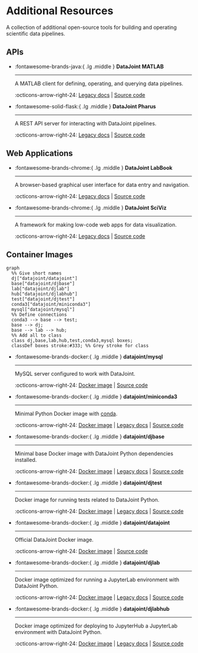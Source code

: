# Additional Resources

A collection of additional open-source tools for building and operating scientific data pipelines.

## APIs

<div class="grid cards" markdown>

-   :fontawesome-brands-java:{ .lg .middle } **DataJoint MATLAB**

    ---

    A MATLAB client for defining, operating, and querying data pipelines.

    :octicons-arrow-right-24: [Legacy docs](https://docs.datajoint.org/matlab/) | [Source code](https://github.com/datajoint/datajoint-matlab)

-   :fontawesome-solid-flask:{ .lg .middle } **DataJoint Pharus**

    ---

    A REST API server for interacting with DataJoint pipelines.

    :octicons-arrow-right-24: [Legacy docs](https://datajoint.com/docs/core/pharus) | [Source code](https://github.com/datajoint/pharus/)
 
</div>

## Web Applications

<div class="grid cards" markdown>

-   :fontawesome-brands-chrome:{ .lg .middle } **DataJoint LabBook**

    ---

    A browser-based graphical user interface for data entry and navigation. 

    :octicons-arrow-right-24: [Legacy docs](https://datajoint.com/docs/core/datajoint-labbook/) | [Source code](https://github.com/datajoint/datajoint-labbook/)

-   :fontawesome-brands-chrome:{ .lg .middle } **DataJoint SciViz**

    ---

    A framework for making low-code web apps for data visualization.

    :octicons-arrow-right-24: [Legacy docs](https://datajoint.com/docs/core/sci-viz/) | [Source code](https://github.com/datajoint/sci-viz)

</div>

## Container Images

``` mermaid
graph
  %% Give short names
  dj["datajoint/datajoint"]
  base["datajoint/djbase"]
  lab["datajoint/djlab"]
  hub["datajoint/djlabhub"]
  test["datajoint/djtest"]
  conda3["datajoint/miniconda3"]
  mysql["datajoint/mysql"]
  %% Define connections
  conda3 --> base --> test;
  base --> dj;
  base --> lab --> hub;
  %% Add all to class
  class dj,base,lab,hub,test,conda3,mysql boxes;
  classDef boxes stroke:#333; %% Grey stroke for class
```
<div class="grid cards" markdown>

-   :fontawesome-brands-docker:{ .lg .middle } **datajoint/mysql**

    ---
    MySQL server configured to work with DataJoint.

    :octicons-arrow-right-24: [Docker 
    image](https://hub.docker.com/r/datajoint/mysql) | 
    [Source code](https://github.com/datajoint/mysql-docker)

-   :fontawesome-brands-docker:{ .lg .middle } **datajoint/miniconda3**

    ---

    Minimal Python Docker image with [conda](https://docs.conda.io/en/latest/).

    :octicons-arrow-right-24: [Docker
    image](https://hub.docker.com/r/datajoint/miniconda3) | 
    [Legacy docs](https://datajoint.github.io/miniconda3-docker/) | 
    [Source code](https://github.com/datajoint/miniconda3-docker)

-   :fontawesome-brands-docker:{ .lg .middle } **datajoint/djbase**

    ---

    Minimal base Docker image with DataJoint Python dependencies installed. 

    :octicons-arrow-right-24: [Docker 
    image](https://hub.docker.com/r/datajoint/djbase) | 
    [Legacy docs](https://datajoint.github.io/djbase-docker/) | 
    [Source code](https://github.com/datajoint/djbase-docker)

-   :fontawesome-brands-docker:{ .lg .middle } **datajoint/djtest**

    ---

    Docker image for running tests related to DataJoint Python. 

    :octicons-arrow-right-24: [Docker 
    image](https://hub.docker.com/r/datajoint/djtest) | 
    [Legacy docs](https://datajoint.github.io/djtest-docker/) | 
    [Source code](https://github.com/datajoint/djtest-docker)

-   :fontawesome-brands-docker:{ .lg .middle } **datajoint/datajoint**

    ---

    Official DataJoint Docker image.

    :octicons-arrow-right-24: [Docker
    image](https://hub.docker.com/r/datajoint/datajoint) | 
    [Source code](https://github.com/datajoint/datajoint-python)

-   :fontawesome-brands-docker:{ .lg .middle } **datajoint/djlab**

    ---

    Docker image optimized for running a JupyterLab environment with DataJoint Python. 

    :octicons-arrow-right-24: [Docker 
    image](https://hub.docker.com/r/datajoint/djlab) | 
    [Legacy docs](https://datajoint.github.io/djlab-docker/) | 
    [Source code](https://github.com/datajoint/djlab-docker)

-   :fontawesome-brands-docker:{ .lg .middle } **datajoint/djlabhub**

    ---

    Docker image optimized for deploying to JupyterHub a JupyterLab environment with 
    DataJoint Python. 

    :octicons-arrow-right-24: [Docker 
    image](https://hub.docker.com/r/datajoint/djlabhub) | 
    [Legacy docs](https://datajoint.github.io/djlabhub-docker/) | 
    [Source code](https://github.com/datajoint/djlabhub-docker)

</div>
